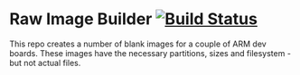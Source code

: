 # Raw Image Builder [![Build Status](https://travis-ci.org/hypriot/image-builder-raw.svg?branch=v0.0.5)](https://travis-ci.org/hypriot/image-builder-raw)

This repo creates a number of blank images for a couple of ARM dev boards.
These images have the necessary partitions, sizes and filesystem - but not actual files.

